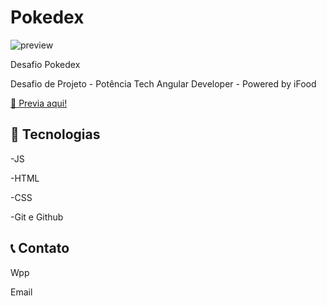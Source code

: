 # Pokedex

![preview](https://user-images.githubusercontent.com/65440846/235797379-fdeac046-ec75-4e71-91cc-fdc927857798.png)




Desafio Pokedex

Desafio de Projeto - Potência Tech Angular Developer - Powered by iFood 

[🔗 Previa aqui!](https://coach-wiki.github.io/pokedex/)



## 🔧 Tecnologias

-JS

-HTML

-CSS

-Git e Github

## 📞 Contato

Wpp 

Email
